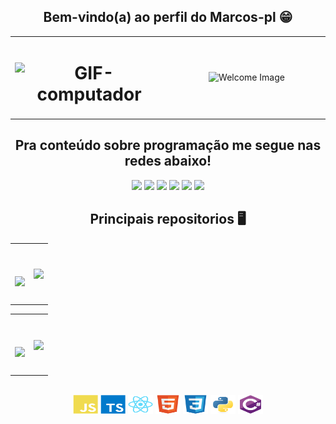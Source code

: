 <h2 align="center" style="width:100%">Bem-vindo(a) ao perfil do Marcos-pl 😁</h2>

<table align="center" style="width:100%">
  <tr>
    <td style="text-align: center; width: 50%;">
      <h1 align="center">
        <img src="https://github.com/user-attachments/assets/e68a0f4d-eb31-49e3-9682-a1a7dc1557d7" alt="GIF-computador" width="200" height="150">
      </h1>
    </td>
    <td style="text-align: center; width: 50%;">
      <img src="https://github.com/user-attachments/assets/9c9507b9-9f70-41b8-a068-85d1f0aa20bb" alt="Welcome Image" width="500" height="250">
    </td>
  </tr>
</table>
 
 
 <h2 align="center" style="width:100%"> Pra conteúdo sobre programação me segue nas redes abaixo!</h2>


<div  align="center" style="width:100%"> 
  <a href="/" target="_blank"><img src="https://img.shields.io/badge/YouTube-FF0000?style=for-the-badge&logo=youtube&logoColor=white" target="_blank"></a>
  <a href="https://www.instagram.com/marcos_pl44/profilecard/?igsh=MWpicndyMW1tZzV2dg==" target="_blank"><img src="https://img.shields.io/badge/-Instagram-%23E4405F?style=for-the-badge&logo=instagram&logoColor=white" target="_blank"></a>
 	<a href="/" target="_blank"><img src="https://img.shields.io/badge/Twitch-9146FF?style=for-the-badge&logo=twitch&logoColor=white" target="_blank"></a>
 <a href="/" target="_blank"><img src="https://img.shields.io/badge/Discord-7289DA?style=for-the-badge&logo=discord&logoColor=white" target="_blank"></a> 
  <a href = "mailto:marcos.pds725@gmail.com"><img src="https://img.shields.io/badge/-Gmail-%23333?style=for-the-badge&logo=gmail&logoColor=white" target="_blank"></a>
  <a href="https://www.linkedin.com/in/marcos-paulo-b69a94337/" target="_blank"><img src="https://img.shields.io/badge/-LinkedIn-%230077B5?style=for-the-badge&logo=linkedin&logoColor=white" target="_blank"></a> 
  
</div>

<h2 align="center">
    Principais repositorios 🖥
</h2>

<table align="center" style="width:100%">
  <tr>
    <td style="text-align: center; width: 50%;">
      <h1 align="center">
        <img align="center" src="https://github-readme-stats.vercel.app/api/pin/?username=anuraghazra&repo=github-readme-stats&cache_seconds=86400&theme=shadow_green" />
      </h1>
    </td>
    <td style="text-align: center; width: 50%;">
      <img align="center" src="https://github-readme-stats.vercel.app/api/pin/?username=anuraghazra&repo=github-readme-stats&cache_seconds=86400&theme=shadow_green" />
    </td>
  </tr>
</table>


<table align="center" style="width:100%">
  <tr>
    <td style="text-align: center; width: 50%;">
      <h1 align="center">
        <img  height=200 align="center" src="https://github-readme-stats.vercel.app/api?username=Marcos-pl&show_icons=true&theme=transparent" />
      </h1>
    </td>
    <td style="text-align: center; width: 50%;">
      <img height=200 align="center" src="https://github-readme-stats.vercel.app/api/top-langs?username=Marcos-pl&show_icons=true&theme=transparent" />
    </td>
  </tr>
</table>


<div align="center" style="width:100%"><br>
  <img align="center" alt="Rafa-Js" height="30" width="40" src="https://raw.githubusercontent.com/devicons/devicon/master/icons/javascript/javascript-plain.svg">
  <img align="center" alt="Rafa-Ts" height="30" width="40" src="https://raw.githubusercontent.com/devicons/devicon/master/icons/typescript/typescript-plain.svg">
  <img align="center" alt="Rafa-React" height="30" width="40" src="https://raw.githubusercontent.com/devicons/devicon/master/icons/react/react-original.svg">
  <img align="center" alt="Rafa-HTML" height="30" width="40" src="https://raw.githubusercontent.com/devicons/devicon/master/icons/html5/html5-original.svg">
  <img align="center" alt="Rafa-CSS" height="30" width="40" src="https://raw.githubusercontent.com/devicons/devicon/master/icons/css3/css3-original.svg">
  <img align="center" alt="Rafa-Python" height="30" width="40" src="https://raw.githubusercontent.com/devicons/devicon/master/icons/python/python-original.svg">
  <img align="center" alt="Rafa-Csharp" height="30" width="40" src="https://raw.githubusercontent.com/devicons/devicon/master/icons/csharp/csharp-original.svg">
</div>



